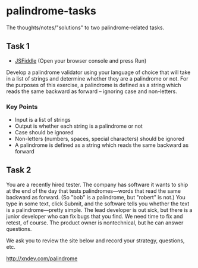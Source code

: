 # palindrome-tasks

The thoughts/notes/"solutions" to two palindrome-related tasks.

## Task 1
* [JSFiddle](https://jsfiddle.net/dyL4daju/) (Open your browser console and press Run)

Develop a palindrome validator using your language of choice that will take in a list of strings and determine whether they are a palindrome or not. For the purposes of this exercise, a palindrome is defined as a string which reads the same backward as forward – ignoring case and non-letters.

### Key Points

* Input is a list of strings
* Output is whether each string is a palindrome or not
* Case should be ignored
* Non-letters (numbers, spaces, special characters) should be ignored
* A palindrome is defined as a string which reads the same backward as forward

## Task 2

You are a recently hired tester. The company has software it wants to ship at the end of the day that tests palindromes—words that read the same backward as forward. (So "bob" is a palindrome, but "robert" is not.) You type in some text, click Submit, and the software tells you whether the text is a palindrome—pretty simple. The lead developer is out sick, but there is a junior developer who can fix bugs that you find. We need time to fix and retest, of course. The product owner is nontechnical, but he can answer questions.

We ask you to review the site below and record your strategy, questions, etc.

http://xndev.com/palindrome
